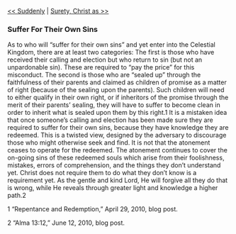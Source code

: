 [<< Suddenly](Suddenly)  |  [Surety, Christ as >>](Surety,%20Christ%20as)

### Suffer For Their Own Sins
As to who will “suffer for their own sins” and yet enter into the Celestial Kingdom, there are at least two categories: The first is those who have received their calling and election but who return to sin (but not an unpardonable sin). These are required to “pay the price” for this misconduct. The second is those who are “sealed up” through the faithfulness of their parents and claimed as children of promise as a matter of right (because of the sealing upon the parents). Such children will need to either qualify in their own right, or if inheritors of the promise through the merit of their parents’ sealing, they will have to suffer to become clean in order to inherit what is sealed upon them by this right.1 It is a mistaken idea that once someone’s calling and election has been made sure they are required to suffer for their own sins, because they have knowledge they are redeemed. This is a twisted view, designed by the adversary to discourage those who might otherwise seek and find. It is not that the atonement ceases to operate for the redeemed. The atonement continues to cover the on-going sins of these redeemed souls which arise from their foolishness, mistakes, errors of comprehension, and the things they don’t understand yet. Christ does not require them to do what they don’t know is a requirement yet. As the gentle and kind Lord, He will forgive all they do that is wrong, while He reveals through greater light and knowledge a higher path.2



1 “Repentance and Redemption,” April 29, 2010, blog post.


2 “Alma 13:12,” June 12, 2010, blog post.
